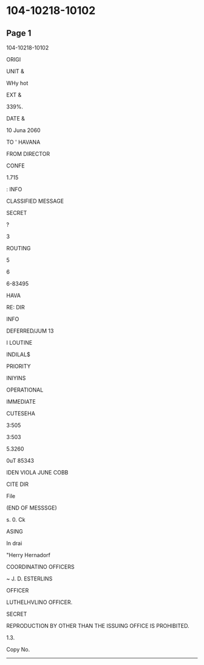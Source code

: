 # 104-10218-10102

## Page 1

104-10218-10102

ORIGI

UNIT &

WHy hot

EXT &

339%.

DATE &

10 Juna 2060

TO ' HAVANA

FROM DIRECTOR

CONFE

1.715

: INFO

CLASSIFIED MESSAGE

SECRET

?

3

ROUTING

5

6

6-83495

HAVA

RE: DIR

INFO

DEFERRED/JUM 13

I LOUTINE

INDILAL$

PRIORITY

INIYINS

OPERATIONAL

IMMEDIATE

CUTESEHA

3:505

3:503

5.3260

0uT 85343

IDEN VIOLA JUNE COBB

CITE DIR

File

(END OF MESSSGE)

s. 0. Ck

ASING

In drai

"Herry Hernadorf

COORDINATINO OFFICERS

~ J. D. ESTERLINS

OFFICER

LUTHELHVLINO OFFICER.

SECRET

REPRODUCTION BY OTHER THAN THE ISSUING OFFICE IS PROHIBITED.

1.3.

Copy No.

---

